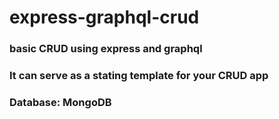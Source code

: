 # express-graphql-crud
### basic CRUD using express and graphql 
### It can serve as a stating template for your CRUD app
### Database: MongoDB


